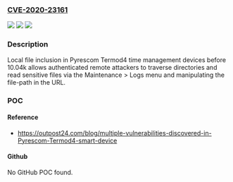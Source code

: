 ### [CVE-2020-23161](https://cve.mitre.org/cgi-bin/cvename.cgi?name=CVE-2020-23161)
![](https://img.shields.io/static/v1?label=Product&message=n%2Fa&color=blue)
![](https://img.shields.io/static/v1?label=Version&message=n%2Fa&color=blue)
![](https://img.shields.io/static/v1?label=Vulnerability&message=n%2Fa&color=brighgreen)

### Description

Local file inclusion in Pyrescom Termod4 time management devices before 10.04k allows authenticated remote attackers to traverse directories and read sensitive files via the Maintenance > Logs menu and manipulating the file-path in the URL.

### POC

#### Reference
- https://outpost24.com/blog/multiple-vulnerabilities-discovered-in-Pyrescom-Termod4-smart-device

#### Github
No GitHub POC found.

